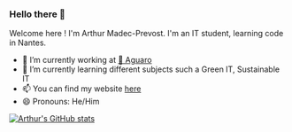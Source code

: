 ### Hello there 👋

Welcome here ! I'm Arthur Madec-Prevost. I'm an IT student, learning code in Nantes.

- 🔭 I’m currently working at [🌵 Aguaro](https://aguaro.io/)
- 🌱 I’m currently learning different subjects such a Green IT, Sustainable IT
- 📫 You can find my website [here](https://arthurmadecprevost.com/)
- 😄 Pronouns: He/Him

[![Arthur's GitHub stats](https://github-readme-stats.vercel.app/api?username=arthurmadecprevost&show_icons=true&theme=tokyonight)](https://github.com/anuraghazra/github-readme-stats)

<!--
**arthurmadecprevost/arthurmadecprevost** is a ✨ _special_ ✨ repository because its `README.md` (this file) appears on your GitHub profile.

Here are some ideas to get you started:

- 🔭 I’m currently working on ...
- 🌱 I’m currently learning ...
- 👯 I’m looking to collaborate on ...
- 🤔 I’m looking for help with ...
- 💬 Ask me about ...
- 📫 How to reach me: ...
- 😄 Pronouns: ...
- ⚡ Fun fact: ...
-->
